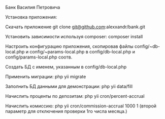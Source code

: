 Банк Василия Петровича

Установка приложения:

Скачать приложение
git clone git@github.com:alexxandr/bank.git

Установить зависимости используя composer:
composer install

Настроить конфигурацию приложения, скопировав файлы  config/~db-local.php и config/~params-local.php в config/db-local.php и config/params-local.php соотв.

Создать БД с именем, указанным в config/db-local.php

Применить миграции:
php yii migrate

Заполнить БД данными для демонстрации:
php yii data/fill

Начислить проценты по депозитам:
php yii cron/percent-accrual

Начислить комиссию:
php yii cron/commission-accrual 1000 1
(второй параметр для отключения проверки 1го числа месяца.)